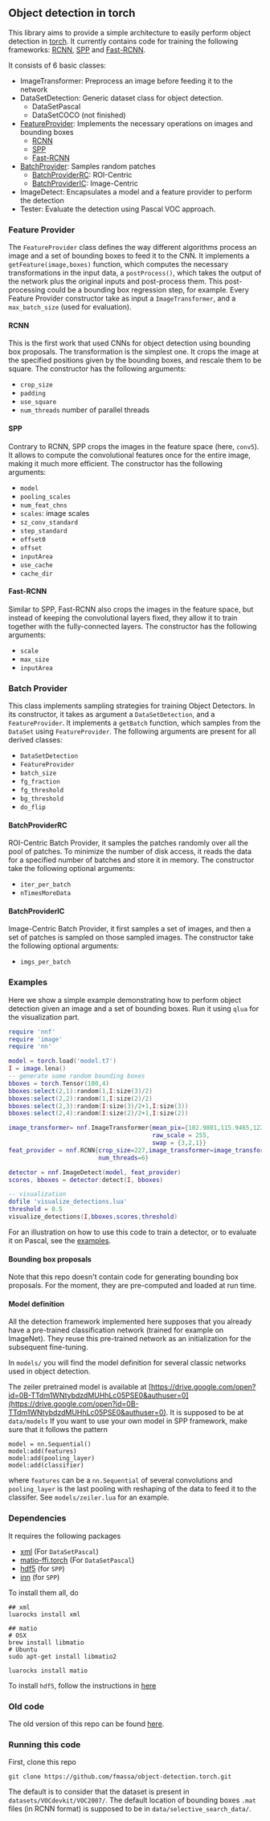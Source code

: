 ## Object detection in torch

This library aims to provide a simple architecture to easily perform object detection in [torch](http://torch.ch).
It currently contains code for training the following frameworks: [RCNN](http://arxiv.org/abs/1311.2524), [SPP](http://arxiv.org/abs/1406.4729) and [Fast-RCNN](http://arxiv.org/abs/1504.08083).

It consists of 6 basic classes:

* ImageTransformer: Preprocess an image before feeding it to the network
* DataSetDetection: Generic dataset class for object detection.
  * DataSetPascal
  * DataSetCOCO (not finished)
* [FeatureProvider](#feat_provider): Implements the necessary operations on images and bounding boxes
  * [RCNN](#rcnn)
  * [SPP](#spp)
  * [Fast-RCNN](#frcnn)
* [BatchProvider](#batch_provider): Samples random patches
  * [BatchProviderRC](#batch_provider_rc): ROI-Centric
  * [BatchProviderIC](#batch_provider_ic): Image-Centric
* ImageDetect: Encapsulates a model and a feature provider to perform the detection
* Tester: Evaluate the detection using Pascal VOC approach.

<a name="feat_provider"></a>
### Feature Provider
The `FeatureProvider` class defines the way different algorithms process an image and a set of bounding boxes to feed it to the CNN.
It implements a `getFeature(image,boxes)` function, which computes the necessary transformations in the input data, a `postProcess()`, which takes the output of the network plus the original inputs and post-process them. This post-processing could be a bounding box regression step, for example.
Every Feature Provider constructor take as input a `ImageTransformer`, and a `max_batch_size` (used for evaluation).

<a name="rcnn"></a>
#### RCNN
This is the first work that used CNNs for object detection using bounding box proposals.
The transformation is the simplest one. It crops the image at the specified positions given by the bounding boxes, and rescale them to be square.
The constructor has the following arguments:
  * `crop_size`
  * `padding`
  * `use_square`
  * `num_threads` number of parallel threads

<a name="spp"></a>
#### SPP
Contrary to RCNN, SPP crops the images in the feature space (here, `conv5`). It allows to compute the convolutional features once for the entire image, making it much more efficient.
The constructor has the following arguments:
  * `model`
  * `pooling_scales`
  * `num_feat_chns`
  * `scales`: image scales
  * `sz_conv_standard`
  * `step_standard`
  * `offset0`
  * `offset`
  * `inputArea`
  * `use_cache`
  * `cache_dir`

<a name="frcnn"></a>
#### Fast-RCNN
Similar to SPP, Fast-RCNN also crops the images in the feature space, but instead of keeping the convolutional layers fixed, they allow it to train together with the fully-connected layers.
The constructor has the following arguments:
  * `scale`
  * `max_size`
  * `inputArea`

<a name="batch_provider"></a>
### Batch Provider
This class implements sampling strategies for training Object Detectors.
In its constructor, it takes as argument a `DataSetDetection`, and a `FeatureProvider`.
It implements a `getBatch` function, which samples from the `DataSet` using `FeatureProvider`.
The following arguments are present for all derived classes:
  * `DataSetDetection`
  * `FeatureProvider`
  * `batch_size`
  * `fg_fraction`
  * `fg_threshold`
  * `bg_threshold`
  * `do_flip`

<a name="batch_provider_rc"></a>
#### BatchProviderRC
ROI-Centric Batch Provider, it samples the patches randomly over all the pool of patches.
To minimize the number of disk access, it reads the data for a specified number of batches and store it in memory.
The constructor take the following optional arguments:
  * `iter_per_batch`
  * `nTimesMoreData`

<a name="batch_provider_ic"></a>
#### BatchProviderIC
Image-Centric Batch Provider, it first samples a set of images, and then a set of patches is sampled on those sampled images.
The constructor take the following optional arguments:
  * `imgs_per_batch`

### Examples
Here we show a simple example demonstrating how to perform object detection given an image and a set of bounding boxes. 
Run it using `qlua` for the visualization part.
```lua
require 'nnf'
require 'image'
require 'nn'

model = torch.load('model.t7')
I = image.lena()
-- generate some random bounding boxes
bboxes = torch.Tensor(100,4)
bboxes:select(2,1):random(1,I:size(3)/2)
bboxes:select(2,2):random(1,I:size(2)/2)
bboxes:select(2,3):random(I:size(3)/2+1,I:size(3))
bboxes:select(2,4):random(I:size(2)/2+1,I:size(2))

image_transformer= nnf.ImageTransformer{mean_pix={102.9801,115.9465,122.7717},
                                        raw_scale = 255,
                                        swap = {3,2,1}}
feat_provider = nnf.RCNN{crop_size=227,image_transformer=image_transformer,
                         num_threads=6}

detector = nnf.ImageDetect(model, feat_provider)
scores, bboxes = detector:detect(I, bboxes)

-- visualization
dofile 'visualize_detections.lua'
threshold = 0.5
visualize_detections(I,bboxes,scores,threshold)

```

For an illustration on how to use this code to train a detector, or to evaluate it on Pascal, see the [examples](http://github.com/fmassa/object-detection.torch/tree/master/examples).

#### Bounding box proposals
Note that this repo doesn't contain code for generating bounding box proposals. For the moment, they are pre-computed and loaded at run time.

#### Model definition
All the detection framework implemented here supposes that you already have a pre-trained classification network (trained for example on ImageNet). They reuse this pre-trained network as an initialization for the subsequent fine-tuning.

In `models/` you will find the model definition for several classic networks used in object detection.

The zeiler pretrained model is available at [https://drive.google.com/open?id=0B-TTdm1WNtybdzdMUHhLc05PSE0&authuser=0](https://drive.google.com/open?id=0B-TTdm1WNtybdzdMUHhLc05PSE0&authuser=0).
It is supposed to be at `data/models`
If you want to use your own model in SPP framework, make sure that it follows the pattern
```
model = nn.Sequential()
model:add(features)
model:add(pooling_layer)
model:add(classifier)
```
where `features` can be a `nn.Sequential` of several convolutions and `pooling_layer` is the last pooling with reshaping of the data to feed it to the classifer. See `models/zeiler.lua` for an example.

### Dependencies

It requires the following packages

 - [xml](http://doc.lubyk.org/xml.html) (For `DataSetPascal`)
 - [matio-ffi.torch](https://github.com/soumith/matio-ffi.torch) (For `DataSetPascal`)
 - [hdf5](https://github.com/deepmind/torch-hdf5) (for `SPP`)
 - [inn](https://github.com/szagoruyko/imagine-nn) (for `SPP`)

To install them all, do

```
## xml
luarocks install xml

## matio
# OSX
brew install libmatio
# Ubuntu
sudo apt-get install libmatio2

luarocks install matio
```

To install `hdf5`, follow the instructions in [here](https://github.com/deepmind/torch-hdf5/blob/master/doc/usage.md)

### Old code
The old version of this repo can be found [here](https://github.com/fmassa/object-detection.torch/tree/legacy).


### Running this code

First, clone this repo
```
git clone https://github.com/fmassa/object-detection.torch.git
```

The default is to consider that the dataset is present in `datasets/VOCdevkit/VOC2007/`.
The default location of bounding boxes `.mat` files (in RCNN format) is supposed to be in `data/selective_search_data/`.

